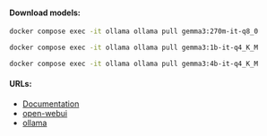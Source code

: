 #### Download models:
```bash
docker compose exec -it ollama ollama pull gemma3:270m-it-q8_0
```
```bash
docker compose exec -it ollama ollama pull gemma3:1b-it-q4_K_M
```
```bash
docker compose exec -it ollama ollama pull gemma3:4b-it-q4_K_M
```

#### URLs:
- [Documentation](https://docs.ollama.com/)
- [open-webui](https://github.com/open-webui/open-webui/pkgs/container/open-webui)
- [ollama](https://hub.docker.com/r/ollama/ollama/tags)
